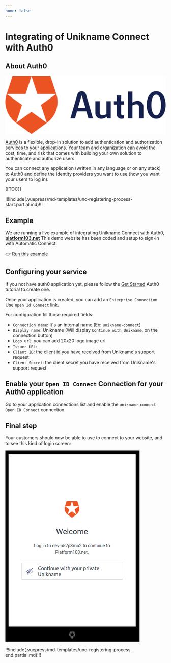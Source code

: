 ```yaml
---
home: false
---
```


# Integrating of Unikname Connect with Auth0

## About Auth0

![Auth0](./auth0-logo-full.png)

[Auth0](https://auth0.com) is a flexible, drop-in solution to add authentication and authorization services to your applications. Your team and organization can avoid the cost, time, and risk that comes with building your own solution to authenticate and authorize users.

You can connect any application (written in any language or on any stack) to Auth0 and define the identity providers you want to use (how you want your users to log in).

[[TOC]]

!!!include(.vuepress/md-templates/unc-registering-process-start.partial.md)!!!

## Example

We are running a live example of integrating Unikname Connect with Auth0, [**platform103.net**](https://www.platform103.net)
This demo website has been coded and setup to sign-in with Automatic Connect.

👉 [Run this example](https://www.platform103.net)

## Configuring your service

If you not have auth0 application yet, please follow the [Get Started](https://auth0.com/docs/quickstarts) Auth0 tutorial to create one.

Once your application is created, you can add an `Enterprise Connection`. Use `Open Id Connect` link.

For <uniknameconnect/> configuration fill those required fields:
- `Connection name`: It's an internal name (Ex: `unikname-connect`)
- `Display name`: Unikname (Will display `Continue with Unikname`, on the connection button)
- `Logo url`: you can add 20x20 <uniknameconnect/> logo image url
- `Issuer URL`: <UncServerUrl/>
- `Client ID`: the client id you have received from Unikname's support request
- `Client Secret`: the client secret you have received from Unikname's support request

## Enable your `Open ID Connect` Connection for your Auth0 application

Go to your application connections list and enable the `unikname-connect` `Open ID Connect` connection.

## Final step

Your customers should now be able to use <uniknameconnect/> to connect to your website, and to see this kind of login screen:

![Auth0 with Unikname Connect](./auth0-login-screen-with-unc.png)

!!!include(.vuepress/md-templates/unc-registering-process-end.partial.md)!!!
